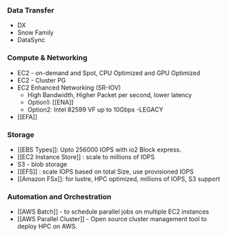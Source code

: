 ### Data Transfer
- DX
- Snow Family 
- DataSync 

### Compute & Networking 
- EC2 - on-demand and Spot, CPU Optimized and GPU Optimized
- EC2 - Cluster PG
- EC2 Enhanced Networking (SR-IOV)
	- High Bandwidth, Higher Packet per second, lower latency 
	- Option1: [[ENA]] 
	- Option2: Intel 82599 VF up to 10Gbps -LEGACY
- [[EFA]]
### Storage 
- [[EBS Types]]: Upto 256000 IOPS with io2 Block express. 
- [[EC2 Instance Store]] : scale to millions of IOPS 
- S3 - blob storage
- [[EFS]] : scale IOPS based on total Size, use provisioned IOPS
- [[Amazon FSx]]: for lustre, HPC optimized, millions of IOPS, S3 support

### Automation and Orchestration
- [[AWS Batch]] - to schedule parallel jobs on multiple EC2 instances
- [[AWS Parallel Cluster]] - Open source cluster management tool to deploy HPC on AWS.